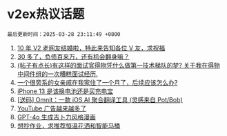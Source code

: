# v2ex热议话题

`最后更新时间：2025-03-28 23:11:49 +0800`

1. [10 年 V2 老网友结婚啦，特此来告知各位 V 友，求祝福](https://www.v2ex.com/t/1121713)
1. [30 多了，负债百来万，还有机会翻身嘛？](https://www.v2ex.com/t/1121755)
1. [(帖子有点长)有这样的面试官得物凭什么做第一技术梯队的梦? 关于我在得物中间件组的一次糟糕面试经历.](https://www.v2ex.com/t/1121646)
1. [一个很旁系的女亲戚在我家住了一个月了，后续应该怎么办?](https://www.v2ex.com/t/1121768)
1. [iPhone 13 是该换电池还是买充电宝](https://www.v2ex.com/t/1121652)
1. [[送码] Omnit：一款 iOS AI 聚合翻译工具 (灵感来自 Pot/Bob)](https://www.v2ex.com/t/1121656)
1. [YouTube 广告越来越多了](https://www.v2ex.com/t/1121659)
1. [GPT-4o 生成吉卜力风格漫画](https://www.v2ex.com/t/1121649)
1. [想抄作业，求推荐恒温花洒和智能马桶](https://www.v2ex.com/t/1121655)

